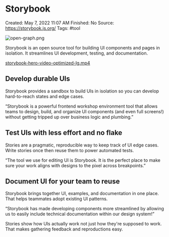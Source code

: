 # Storybook

Created: May 7, 2022 11:07 AM
Finished: No
Source: https://storybook.js.org/
Tags: #tool

![open-graph.png](Storybook%20c092cb139e6540bdb3a4ba574a98a07d/open-graph.png)

Storybook is an open source tool for building UI components and pages in isolation. It streamlines UI development, testing, and documentation.

[storybook-hero-video-optimized-lg.mp4](https://storybook.js.org/videos/storybook-hero-video-optimized-lg.mp4)

## Develop durable UIs

Storybook provides a sandbox to build UIs in isolation so you can develop hard-to-reach states and edge cases.

“Storybook is a powerful frontend workshop environment tool that allows teams to design, build, and organize UI components (and even full screens!) without getting tripped up over business logic and plumbing.”

## Test UIs with less effort and no flake

Stories are a pragmatic, reproducible way to keep track of UI edge cases. Write stories once then reuse them to power automated tests.

“The tool we use for editing UI is Storybook. It is the perfect place to make sure your work aligns with designs to the pixel across breakpoints.”

## Document UI for your team to reuse

Storybook brings together UI, examples, and documentation in one place. That helps teammates adopt existing UI patterns.

“Storybook has made developing components more streamlined by allowing us to easily include technical documentation within our design system!”

Stories show how UIs actually work not just how they're supposed to work. That makes gathering feedback and reproductions easy.